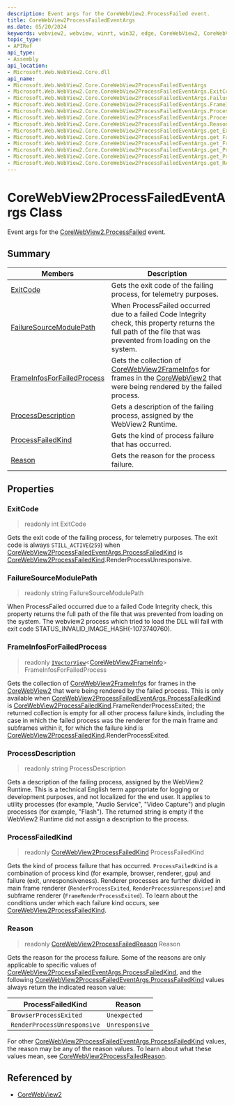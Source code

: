 ```yaml
---
description: Event args for the CoreWebView2.ProcessFailed event.
title: CoreWebView2ProcessFailedEventArgs
ms.date: 05/20/2024
keywords: webview2, webview, winrt, win32, edge, CoreWebView2, CoreWebView2Controller, browser control, edge html, CoreWebView2ProcessFailedEventArgs
topic_type:
- APIRef
api_type:
- Assembly
api_location:
- Microsoft.Web.WebView2.Core.dll
api_name:
- Microsoft.Web.WebView2.Core.CoreWebView2ProcessFailedEventArgs
- Microsoft.Web.WebView2.Core.CoreWebView2ProcessFailedEventArgs.ExitCode
- Microsoft.Web.WebView2.Core.CoreWebView2ProcessFailedEventArgs.FailureSourceModulePath
- Microsoft.Web.WebView2.Core.CoreWebView2ProcessFailedEventArgs.FrameInfosForFailedProcess
- Microsoft.Web.WebView2.Core.CoreWebView2ProcessFailedEventArgs.ProcessDescription
- Microsoft.Web.WebView2.Core.CoreWebView2ProcessFailedEventArgs.ProcessFailedKind
- Microsoft.Web.WebView2.Core.CoreWebView2ProcessFailedEventArgs.Reason
- Microsoft.Web.WebView2.Core.CoreWebView2ProcessFailedEventArgs.get_ExitCode
- Microsoft.Web.WebView2.Core.CoreWebView2ProcessFailedEventArgs.get_FailureSourceModulePath
- Microsoft.Web.WebView2.Core.CoreWebView2ProcessFailedEventArgs.get_FrameInfosForFailedProcess
- Microsoft.Web.WebView2.Core.CoreWebView2ProcessFailedEventArgs.get_ProcessDescription
- Microsoft.Web.WebView2.Core.CoreWebView2ProcessFailedEventArgs.get_ProcessFailedKind
- Microsoft.Web.WebView2.Core.CoreWebView2ProcessFailedEventArgs.get_Reason
---
```


# CoreWebView2ProcessFailedEventArgs Class



Event args for the [CoreWebView2.ProcessFailed](corewebview2.md#processfailed) event.

## Summary

Members|Description
--|--
[ExitCode](#exitcode) | Gets the exit code of the failing process, for telemetry purposes.
[FailureSourceModulePath](#failuresourcemodulepath) | When ProcessFailed occurred due to a failed Code Integrity check, this property returns the full path of the file that was prevented from loading on the system.
[FrameInfosForFailedProcess](#frameinfosforfailedprocess) | Gets the collection of [CoreWebView2FrameInfo](corewebview2frameinfo.md)s for frames in the [CoreWebView2](corewebview2.md) that were being rendered by the failed process.
[ProcessDescription](#processdescription) | Gets a description of the failing process, assigned by the WebView2 Runtime.
[ProcessFailedKind](#processfailedkind) | Gets the kind of process failure that has occurred.
[Reason](#reason) | Gets the reason for the process failure.

## Properties

### ExitCode

> readonly  int ExitCode

Gets the exit code of the failing process, for telemetry purposes.
The exit code is always `STILL_ACTIVE`(`259`) when [CoreWebView2ProcessFailedEventArgs.ProcessFailedKind](corewebview2processfailedeventargs.md#processfailedkind) is [CoreWebView2ProcessFailedKind](corewebview2processfailedkind.md).RenderProcessUnresponsive.


### FailureSourceModulePath

> readonly  string FailureSourceModulePath

When ProcessFailed occurred due to a failed Code Integrity check, this property returns the full path of the file that was prevented from loading on the system.
The webview2 process which tried to load the DLL will fail with exit code STATUS_INVALID_IMAGE_HASH(-1073740760).

### FrameInfosForFailedProcess

> readonly  [`IVectorView`](/uwp/api/Windows.Foundation.Collections.IVectorView-1)&lt;[CoreWebView2FrameInfo](corewebview2frameinfo.md)&gt; FrameInfosForFailedProcess

Gets the collection of [CoreWebView2FrameInfo](corewebview2frameinfo.md)s for frames in the [CoreWebView2](corewebview2.md) that were being rendered by the failed process.
This is only available when [CoreWebView2ProcessFailedEventArgs.ProcessFailedKind](corewebview2processfailedeventargs.md#processfailedkind) is [CoreWebView2ProcessFailedKind](corewebview2processfailedkind.md).FrameRenderProcessExited; the returned collection is empty for all other process failure kinds, including the case in which the failed process was the renderer for the main frame and subframes within it, for which the failure kind is [CoreWebView2ProcessFailedKind](corewebview2processfailedkind.md).RenderProcessExited.

### ProcessDescription

> readonly  string ProcessDescription

Gets a description of the failing process, assigned by the WebView2 Runtime.
This is a technical English term appropriate for logging or development purposes, and not localized for the end user. It applies to utility processes (for example, "Audio Service", "Video Capture") and plugin processes (for example, "Flash"). The returned string is empty if the WebView2 Runtime did not assign a description to the process.

### ProcessFailedKind

> readonly  [CoreWebView2ProcessFailedKind](corewebview2processfailedkind.md) ProcessFailedKind

Gets the kind of process failure that has occurred.
`ProcessFailedKind` is a combination of process kind (for example, browser, renderer, gpu) and failure (exit, unresponsiveness). Renderer processes are further divided in main frame renderer (`RenderProcessExited`, `RenderProcessUnresponsive`) and subframe renderer (`FrameRenderProcessExited`). To learn about the conditions under which each failure kind occurs, see [CoreWebView2ProcessFailedKind](corewebview2processfailedkind.md).


### Reason

> readonly  [CoreWebView2ProcessFailedReason](corewebview2processfailedreason.md) Reason

Gets the reason for the process failure.
Some of the reasons are only applicable to specific values of [CoreWebView2ProcessFailedEventArgs.ProcessFailedKind](corewebview2processfailedeventargs.md#processfailedkind), and the following [CoreWebView2ProcessFailedEventArgs.ProcessFailedKind](corewebview2processfailedeventargs.md#processfailedkind) values always return the indicated reason value:

ProcessFailedKind | Reason
---|---
`BrowserProcessExited` | `Unexpected`
`RenderProcessUnresponsive` | `Unresponsive`

For other [CoreWebView2ProcessFailedEventArgs.ProcessFailedKind](corewebview2processfailedeventargs.md#processfailedkind) values, the reason may be any of the reason values. To learn about what these values mean, see [CoreWebView2ProcessFailedReason](corewebview2processfailedreason.md).







## Referenced by

- [CoreWebView2](corewebview2.md)
